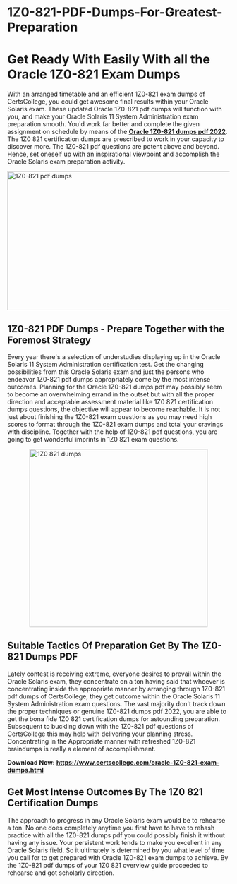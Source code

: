 # 1Z0-821-PDF-Dumps-For-Greatest-Preparation<h1><strong>Get Ready With Easily With all the Oracle 1Z0-821 Exam Dumps&nbsp;</strong></h1>
<p><span style="font-weight: 400;">With an arranged timetable and an efficient  1Z0-821 exam dumps of CertsCollege, you could get awesome final results within your Oracle Solaris exam. These updated Oracle 1Z0-821 pdf dumps will function with you, and make your Oracle Solaris 11 System Administration exam preparation smooth. You'd work far better and complete the given assignment on schedule by means of the <strong><a href="https://www.certscollege.com/oracle-1Z0-821-exam-dumps.html">Oracle 1Z0-821 dumps pdf 2022</a></strong>. The 1Z0 821 certification dumps are prescribed to work in your capacity to discover more. The  1Z0-821 pdf questions are potent above and beyond. Hence, set oneself up with an inspirational viewpoint and accomplish the Oracle Solaris exam preparation activity.&nbsp;</span></p>
<p><span style="font-weight: 400;"><img style="display: block; margin-left: auto; margin-right: auto;" src="https://i.ibb.co/CPDK3ps/Yellow-and-Blue-Initiative-Blog-Banner.png" alt="1Z0-821 pdf dumps" width="559" height="315" /></span></p>
<h2><strong>1Z0-821 PDF Dumps - Prepare Together with the Foremost Strategy</strong></h2>
<p><span style="font-weight: 400;">Every year there's a selection of understudies displaying up in the Oracle Solaris 11 System Administration certification test. Get the changing possibilities from this Oracle Solaris exam and just the persons who endeavor 1Z0-821 pdf dumps appropriately come by the most intense outcomes. Planning for the Oracle 1Z0-821 dumps pdf may possibly seem to become an overwhelming errand in the outset but with all the proper direction and acceptable assessment material like 1Z0 821 certification dumps questions, the objective will appear to become reachable. It is not just about finishing the 1Z0-821 exam questions as you may need high scores to format through the 1Z0-821 exam dumps and total your cravings with discipline. Together with the help of 1Z0-821 pdf questions, you are going to get wonderful imprints in 1Z0 821 exam questions.</span></p>
<p><span style="font-weight: 400;"><a href="https://tinyurl.com/y8ts3oqa"><img style="display: block; margin-left: auto; margin-right: auto;" src="https://i.ibb.co/9tMrhdY/Teacher-Appreciation-Invitation.png" alt="1Z0 821 dumps " width="404" height="404" /></a></span></p>
<h2><strong>Suitable Tactics Of Preparation Get By The 1Z0-821 Dumps PDF</strong></h2>
<p><span style="font-weight: 400;">Lately contest is receiving extreme, everyone desires to prevail within the Oracle Solaris exam, they concentrate on a ton having said that whoever is concentrating inside the appropriate manner by arranging through 1Z0-821 pdf dumps of CertsCollege, they get outcome within the Oracle Solaris 11 System Administration exam questions. The vast majority don't track down the proper techniques or genuine 1Z0-821 dumps pdf 2022, you are able to get the bona fide 1Z0 821 certification dumps for astounding preparation. Subsequent to buckling down with the  1Z0-821 pdf questions of CertsCollege this may help with delivering your planning stress. Concentrating in the Appropriate manner with refreshed 1Z0-821 braindumps is really a element of accomplishment.</span></p>
<p><span style="font-weight: 400;"><strong>Download Now: <a href="https://www.certscollege.com/oracle-1Z0-821-exam-dumps.html">https://www.certscollege.com/oracle-1Z0-821-exam-dumps.html</a></strong></span></p>
<h2><strong>Get Most Intense Outcomes By The 1Z0 821 Certification Dumps</strong></h2>
<p><span style="font-weight: 400;">The approach to progress in any Oracle Solaris exam would be to rehearse a ton. No one does completely anytime you first have to have to rehash practice with all the 1Z0-821 dumps pdf you could possibly finish it without having any issue. Your persistent work tends to make you excellent in any Oracle Solaris field. So it ultimately is determined by you what level of time you call for to get prepared with Oracle 1Z0-821 exam dumps to achieve. By the 1Z0-821 pdf dumps of your 1Z0 821 overview guide proceeded to rehearse and got scholarly direction.</span></p>
